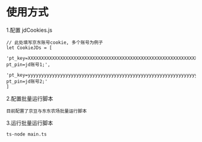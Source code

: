 # 使用方式

1.配置 jdCookies.js

~~~
// 此处填写京东账号cookie, 多个账号为例子
let CookieJDs = [
	'pt_key=XXXXXXXXXXXXXXXXXXXXXXXXXXXXXXXXXXXXXXXXXXXXXXXXXXXXXXXXXXXXXXXXXXXXXXXXXXX; pt_pin=jd账号1;',
	'pt_key=yyyyyyyyyyyyyyyyyyyyyyyyyyyyyyyyyyyyyyyyyyyyyyyyyyyyyyyyyyyyyyyyyyyyyyyyyyy; pt_pin=jd账号2;'
]
~~~



2.配置批量运行脚本

~~~
目前配置了京豆与东东农场批量运行脚本
~~~



3.运行批量运行脚本

```
ts-node main.ts
```